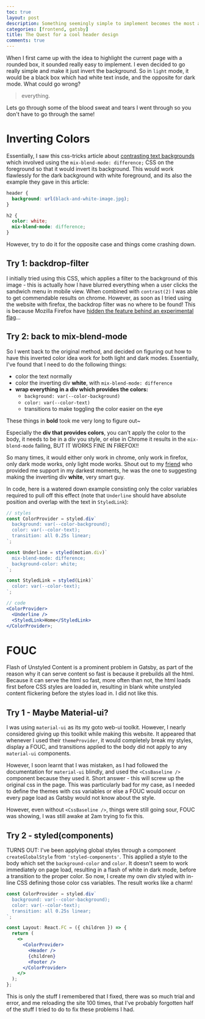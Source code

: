 ```yaml
---
toc: true
layout: post
description: Something seemingly simple to implement becomes the most annoying thing to implement ever.
categories: [frontend, gatsby]
title: The Quest for a cool header design
comments: true
---
```


When I first came up with the idea to highlight the current page with a rounded box, it sounded really easy to implement. I even decided to go really simple and make it just invert the background. So in `light` mode, it would be a black box which had white text insde, and the opposite for dark mode. What could go wrong?

> everything.

Lets go through some of the blood sweat and tears I went through so you don't have to go through the same!

# Inverting Colors

Essentially, I saw this css-tricks article about [contrasting text backgrounds](https://css-tricks.com/methods-contrasting-text-backgrounds/) which involved using the `mix-blend-mode: difference;` CSS on the foreground so that it would invert its background. This would work flawlessly for the dark background with white foreground, and its also the example they gave in this article:

```css
header {
  background: url(black-and-white-image.jpg);
}

h2 {
  color: white;
  mix-blend-mode: difference;
}
```

However, try to do it for the opposite case and things come crashing down.

## Try 1: backdrop-filter

I initially tried using this CSS, which applies a filter to the background of this image - this is actually how I have blurred everything when a user clicks the sandwich menu in mobile view. When combined with `contrast(2)` I was able to get commendable results on chrome. However, as soon as I tried using the website with firefox, the backdrop filter was no where to be found! This is because Mozilla Firefox have [hidden the feature behind an experimental flag](https://developer.mozilla.org/en-US/docs/Web/CSS/backdrop-filter)...

## Try 2: back to mix-blend-mode

So I went back to the original method, and decided on figuring out how to have this inverted color idea work for both light and dark modes. Essentially, I've found that I need to do the following things:

- color the text normally
- color the inverting div **white**, with `mix-blend-mode: difference`
- **wrap everything in a div which provides the colors:**
  - `background: var(--color-background)`
  - `color: var(--color-text)`
  - transitions to make toggling the color easier on the eye

These things in **bold** took me very long to figure out~

Especially the **div that provides colors**, you can't apply the color to the body, it needs to be in a div you style, or else in Chrome it results in the `mix-blend-mode` failing, BUT IT WORKS FINE IN FIREFOX!!

So many times, it would either only work in chrome, only work in firefox, only dark mode works, only light mode works. Shout out to my [friend](https://atharvdamle.com/) who provided me support in my darkest moments, he was the one to suggesting making the inverting div **white**, very smart guy.

In code, here is a watered down example consisting only the color variables required to pull off this effect (note that `Underline` should have absolute position and overlap with the text in `StyledLink`):

```jsx
// styles
const ColorProvider = styled.div`
  background: var(--color-background);
  color: var(--color-text);
  transition: all 0.25s linear;
`;

const Underline = styled(motion.div)`
  mix-blend-mode: difference;
  background-color: white;
`;

const StyledLink = styled(Link)`
  color: var(--color-text);
`;

// code
<ColorProvider>
  <Underline />
  <StyledLink>Home</StyledLink>
</ColorProvider>;
```

# FOUC

Flash of Unstyled Content is a prominent problem in Gatsby, as part of the reason why it can serve content so fast is because it prebuilds all the html. Because it can serve the html so fast, more often than not, the html loads first before CSS styles are loaded in, resulting in blank white unstyled content flickering before the styles load in. I did not like this.

## Try 1 - Maybe Material-ui?

I was using `material-ui` as its my goto web-ui toolkit. However, I nearly considered giving up this toolkit while making this website. It appeared that whenever I used their `themeProvider`, it would completely break my styles, display a FOUC, and transitions applied to the body did not apply to any `material-ui` components.

However, I soon learnt that I was mistaken, as I had followed the documentation for `material-ui` blindly, and used the `<CssBaseline />` component because they used it. Short answer - this will screw up the original css in the page. This was particularly bad for my case, as I needed to define the themes with css variables or else a FOUC would occur on every page load as Gatsby would not know about the style.

However, even without `<CssBaseline />`, things were still going sour, FOUC was showing, I was still awake at 2am trying to fix this.

## Try 2 - styled(components)

TURNS OUT: I've been applying global styles through a component `createGlobalStyle` from `'styled-components'`. This applied a style to the body which set the `background-color` and `color`. It doesn't seem to work immediately on page load, resulting in a flash of white in dark mode, before a transition to the proper color. So now, I create my own div styled with in-line CSS defining those color css variables. The result works like a charm!

```jsx
const ColorProvider = styled.div`
  background: var(--color-background);
  color: var(--color-text);
  transition: all 0.25s linear;
`;

const Layout: React.FC = ({ children }) => {
  return (
    <>
      <ColorProvider>
        <Header />
        {children}
        <Footer />
      </ColorProvider>
    </>
  );
};
```

This is only the stuff I remembered that I fixed, there was so much trial and error, and me reloading the site 100 times, that I've probably forgotten half of the stuff I tried to do to fix these problems I had.
